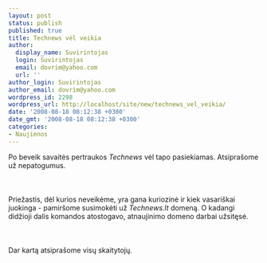 ```yaml
---
layout: post
status: publish
published: true
title: Technews vėl veikia
author:
  display_name: Suvirintojas
  login: Suvirintojas
  email: dovrim@yahoo.com
  url: ''
author_login: Suvirintojas
author_email: dovrim@yahoo.com
wordpress_id: 2298
wordpress_url: http://localhost/site/new/technews_vel_veikia/
date: '2008-08-18 08:12:38 +0300'
date_gmt: '2008-08-18 08:12:38 +0300'
categories:
- Naujienos
---
```

<p>Po beveik savaitės pertraukos <i>Technews</i> vėl tapo pasiekiamas. Atsiprašome už nepatogumus.<br />
<br><br />
<br>Priežastis, dėl kurios neveikėme, yra gana kuriozinė ir kiek vasariškai juokinga - pamiršome susimokėti už <i>Technews.lt</i> domeną. O kadangi didžioji dalis komandos atostogavo, atnaujinimo domeno darbai užsitęsė.<br />
<br><br />
<br>Dar kartą atsiprašome visų skaitytojų.<br />
<br><br />
<br><br />
<br></p>
